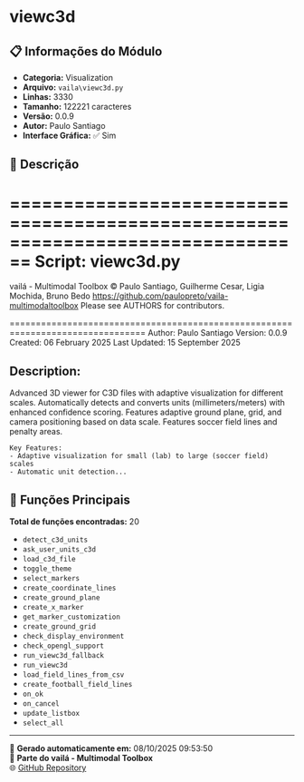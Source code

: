# viewc3d

## 📋 Informações do Módulo

- **Categoria:** Visualization
- **Arquivo:** `vaila\viewc3d.py`
- **Linhas:** 3330
- **Tamanho:** 122221 caracteres
- **Versão:** 0.0.9
- **Autor:** Paulo Santiago
- **Interface Gráfica:** ✅ Sim

## 📖 Descrição


================================================================================
Script: viewc3d.py
================================================================================

vailá - Multimodal Toolbox
© Paulo Santiago, Guilherme Cesar, Ligia Mochida, Bruno Bedo
https://github.com/paulopreto/vaila-multimodaltoolbox
Please see AUTHORS for contributors.

================================================================================
Author: Paulo Santiago
Version: 0.0.9
Created: 06 February 2025
Last Updated: 15 September 2025

Description:
------------
Advanced 3D viewer for C3D files with adaptive visualization for different scales.
Automatically detects and converts units (millimeters/meters) with enhanced confidence scoring.
Features adaptive ground plane, grid, and camera positioning based on data scale.
Features soccer field lines and penalty areas.

    Key Features:
    - Adaptive visualization for small (lab) to large (soccer field) scales
    - Automatic unit detection...

## 🔧 Funções Principais

**Total de funções encontradas:** 20

- `detect_c3d_units`
- `ask_user_units_c3d`
- `load_c3d_file`
- `toggle_theme`
- `select_markers`
- `create_coordinate_lines`
- `create_ground_plane`
- `create_x_marker`
- `get_marker_customization`
- `create_ground_grid`
- `check_display_environment`
- `check_opengl_support`
- `run_viewc3d_fallback`
- `run_viewc3d`
- `load_field_lines_from_csv`
- `create_football_field_lines`
- `on_ok`
- `on_cancel`
- `update_listbox`
- `select_all`




---

📅 **Gerado automaticamente em:** 08/10/2025 09:53:50  
🔗 **Parte do vailá - Multimodal Toolbox**  
🌐 [GitHub Repository](https://github.com/vaila-multimodaltoolbox/vaila)
